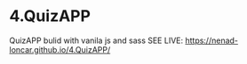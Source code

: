 # 4.QuizAPP
QuizAPP bulid with vanila js and sass
SEE LIVE: https://nenad-loncar.github.io/4.QuizAPP/

